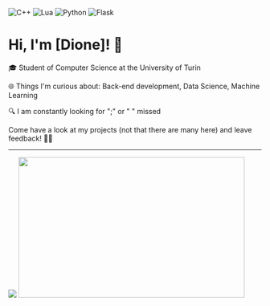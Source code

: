 ![C++](https://img.shields.io/badge/c++-%2300599C.svg?style=for-the-badge&logo=c%2B%2B&logoColor=white)
![Lua](https://img.shields.io/badge/lua-%232C2D72.svg?style=for-the-badge&logo=lua&logoColor=white)
![Python](https://img.shields.io/badge/python-3670A0?style=for-the-badge&logo=python&logoColor=ffdd54)
![Flask](https://img.shields.io/badge/flask-%23000.svg?style=for-the-badge&logo=flask&logoColor=white)

# Hi, I'm [Dione]! 👋

🎓 Student of Computer Science at the University of Turin 

🌐 Things I'm curious about: Back-end development, Data Science, Machine Learning

🔍 I am constantly looking for ";" or "  " missed

Come have a look at my projects (not that there are many here) and leave feedback! 👨‍💼

---
[![](https://visitcount.itsvg.in/api?id=mrdionesalvi&label=Profile%20Views&icon=7&pretty=false)](https://visitcount.itsvg.in)
<img src="https://wakatime.com/share/@mrdionesalvi/bc991ab9-02f8-4580-80bd-27ba0b16b62d.svg" width="450" height="280">

